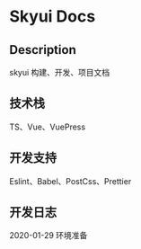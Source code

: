 # Skyui Docs

## Description

skyui 构建、开发、项目文档

## 技术栈

TS、Vue、VuePress

## 开发支持

Eslint、Babel、PostCss、Prettier

## 开发日志

2020-01-29 环境准备
